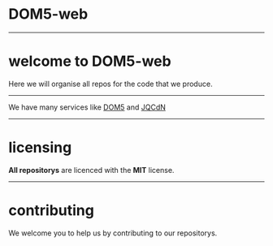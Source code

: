 # DOM5-web
---
# welcome to DOM5-web
Here we will organise all repos for the code that we produce.

---

We have many services like [DOM5](https://github.com/gtref/DOM5) and [JQCdN](https://jqcdn.wordpress.com)

---

# licensing
**All repositorys** are licenced with the **MIT** license.

---

# contributing

We welcome you to help us by contributing to our repositorys.


